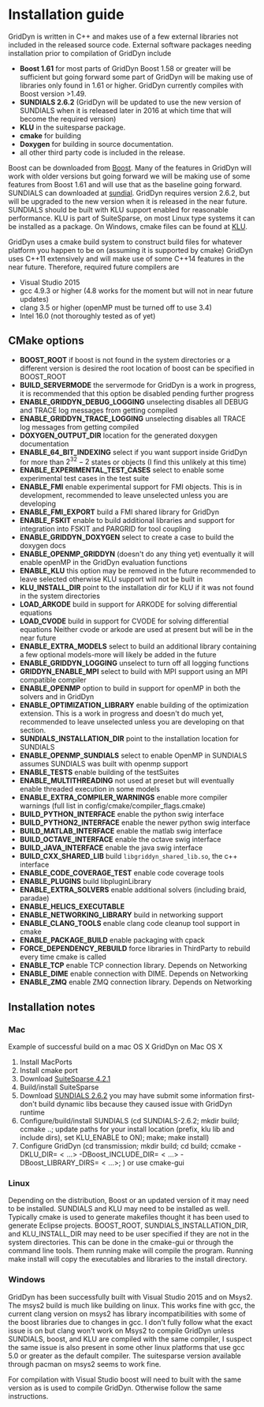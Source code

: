 # Installation guide

GridDyn is written in C++ and makes use of a few external libraries not included in the released source code.
External software packages needing installation prior to compilation of GridDyn include

- **Boost 1.61** for most parts of GridDyn Boost 1.58 or greater will be sufficient but going forward some part of GridDyn will be making use of libraries only found in 1.61 or higher. GridDyn currently compiles with Boost version >1.49.
- **SUNDIALS 2.6.2** (GridDyn will be updated to use the new version of SUNDIALS when it is released later in 2016 at which time that will become the required version)
- **KLU** in the suitesparse package.
- **cmake** for building
- **Doxygen** for building in source documentation.
- all other third party code is included in the release.

Boost can be downloaded from [Boost](www.boost.org). Many of the features in GridDyn will work with older versions but going forward we will be making use of some features from Boost 1.61 and will use that as the baseline going forward. SUNDIALS can downloaded at [sundial](http://computation.llnl.gov/sundials). GridDyn requires version 2.6.2, but will be upgraded to the new version when it is released in the near future. SUNDIALS should be built with KLU support enabled for reasonable performance. KLU is part of SuiteSparse, on most Linux type systems it can be installed as a package. On Windows, cmake files can be found at [KLU](https://github.com/jlblancoc/suitesparse-metis-for-windows).

GridDyn uses a cmake build system to construct build files for whatever platform you happen to be on (assuming it is supported by cmake)
GridDyn uses C++11 extensively and will make use of some C++14 features in the near future. Therefore, required future compilers are

- Visual Studio 2015
- gcc 4.9.3 or higher (4.8 works for the moment but will not in near future updates)
- clang 3.5 or higher (openMP must be turned off to use 3.4)
- Intel 16.0 (not thoroughly tested as of yet)

## CMake options

- **BOOST_ROOT** if boost is not found in the system directories or a different version is desired the root location of boost can be specified in BOOST_ROOT
- **BUILD_SERVERMODE** the servermode for GridDyn is a work in progress, it is recommended that this option be disabled pending further progress
- **ENABLE_GRIDDYN_DEBUG_LOGGING** unselecting disables all DEBUG and TRACE log messages from getting compiled
- **ENABLE_GRIDDYN_TRACE_LOGGING** unselecting disables all TRACE log messages from getting compiled
- **DOXYGEN_OUTPUT_DIR** location for the generated doxygen documentation
- **ENABLE_64_BIT_INDEXING** select if you want support inside GridDyn for more than $2^{32}-2$ states or objects (I find this unlikely at this time)
- **ENABLE_EXPERIMENTAL_TEST_CASES** select to enable some experimental test cases in the test suite
- **ENABLE_FMI** enable experimental support for FMI objects. This is in development, recommended to leave unselected unless you are developing
- **ENABLE_FMI_EXPORT** build a FMI shared library for GridDyn
- **ENABLE_FSKIT** enable to build additional libraries and support for integration into FSKIT and PARGRID for tool coupling
- **ENABLE_GRIDDYN_DOXYGEN** select to create a case to build the doxygen docs
- **ENABLE_OPENMP_GRIDDYN** (doesn't do any thing yet) eventually it will enable openMP in the GridDyn evaluation functions
- **ENABLE_KLU** this option may be removed in the future recommended to leave selected otherwise KLU support will not be built in
- **KLU_INSTALL_DIR** point to the installation dir for KLU if it was not found in the system directories
- **LOAD_ARKODE** build in support for ARKODE for solving differential equations
- **LOAD_CVODE** build in support for CVODE for solving differential equations Neither cvode or arkode are used at present but will be in the near future
- **ENABLE_EXTRA_MODELS** select to build an additional library containing a few optional models-more will likely be added in the future
- **ENABLE_GRIDDYN_LOGGING** unselect to turn off all logging functions
- **GRIDDYN_ENABLE_MPI** select to build with MPI support using an MPI compatible compiler
- **ENABLE_OPENMP** option to build in support for openMP in both the solvers and in GridDyn
- **ENABLE_OPTIMIZATION_LIBRARY** enable building of the optimization extension. This is a work in progress and doesn't do much yet, recommended to leave unselected unless you are developing on that section.
- **SUNDIALS_INSTALLATION_DIR** point to the installation location for SUNDIALS
- **ENABLE_OPENMP_SUNDIALS** select to enable OpenMP in SUNDIALS assumes SUNDIALS was built with openmp support
- **ENABLE_TESTS** enable building of the testSuites
- **ENABLE_MULTITHREADING** not used at preset but will eventually enable threaded execution in some models
- **ENABLE_EXTRA_COMPILER_WARNINGS** enable more compiler warnings (full list in config/cmake/compiler_flags.cmake)
- **BUILD_PYTHON_INTERFACE** enable the python swig interface
- **BUILD_PYTHON2_INTERFACE** enable the newer python swig interface
- **BUILD_MATLAB_INTERFACE** enable the matlab swig interface
- **BUILD_OCTAVE_INTERFACE** enable the octave swig interface
- **BUILD_JAVA_INTERFACE** enable the java swig interface
- **BUILD_CXX_SHARED_LIB** build `libgriddyn_shared_lib.so`, the c++ interface
- **ENABLE_CODE_COVERAGE_TEST** enable code coverage tools
- **ENABLE_PLUGINS** build libpluginLibrary
- **ENABLE_EXTRA_SOLVERS** enable additional solvers (including braid, paradae)
- **ENABLE_HELICS_EXECUTABLE**
- **ENABLE_NETWORKING_LIBRARY** build in networking support
- **ENABLE_CLANG_TOOLS** enable clang code cleanup tool support in cmake
- **ENABLE_PACKAGE_BUILD** enable packaging with cpack
- **FORCE_DEPENDENCY_REBUILD** force libraries in ThirdParty to rebuild every time cmake is called
- **ENABLE_TCP** enable TCP connection library. Depends on Networking
- **ENABLE_DIME** enable connection with DIME. Depends on Networking
- **ENABLE_ZMQ** enable ZMQ connection library. Depends on Networking

## Installation notes

### Mac

Example of successful build on a mac OS X
GridDyn on Mac OS X

1. Install MacPorts
2. Install cmake port
3. Download [SuiteSparse 4.2.1](http://faculty.cse.tamu.edu/davis/suitesparse.html)
4. Build/install SuiteSparse
5. Download [SUNDIALS 2.6.2](http://computation.llnl.gov/projects/SUNDIALS-suite-nonlinear-differential-algebraic-equation-solvers/download/SUNDIALS-2.6.2.tar.gz) you may have submit some information first- don't build dynamic libs because they caused issue with GridDyn runtime
6. Configure/build/install SUNDIALS (cd SUNDIALS-2.6.2; mkdir build; ccmake ..; update paths for your install location (prefix, klu lib and include dirs), set KLU_ENABLE to ON); make; make install)
7. Configure GridDyn (cd transmission; mkdir build; cd build; ccmake -DKLU_DIR=$<\hdots>$ -DBoost_INCLUDE_DIR=$<\hdots>$ -DBoost_LIBRARY_DIRS=$<\hdots>$; ) or use cmake-gui

### Linux

Depending on the distribution, Boost or an updated version of it may need to be installed. SUNDIALS and KLU may need to be installed as well. Typically cmake is used to generate makefiles thought it has been used to generate Eclipse projects. BOOST_ROOT, SUNDIALS_INSTALLATION_DIR, and KLU_INSTALL_DIR may need to be user specified if they are not in the system directories. This can be done in the cmake-gui or through the command line tools. Them running make will compile the program.
Running make install will copy the executables and libraries to the install directory.

### Windows

GridDyn has been successfully built with Visual Studio 2015 and on Msys2. The msys2 build is much like building on linux. This works fine with gcc, the current clang version on msys2 has library incompatibilities with some of the boost libraries due to changes in gcc. I don't fully follow what the exact issue is on but clang won't work on Msys2 to compile GridDyn unless SUNDIALS, boost, and KLU are compiled with the same compiler, I suspect the same issue is also present in some other linux platforms that use gcc 5.0 or greater as the default compiler. The suitesparse version available through pacman on msys2 seems to work fine.

For compilation with Visual Studio boost will need to built with the same version as is used to compile GridDyn. Otherwise follow the same instructions.
